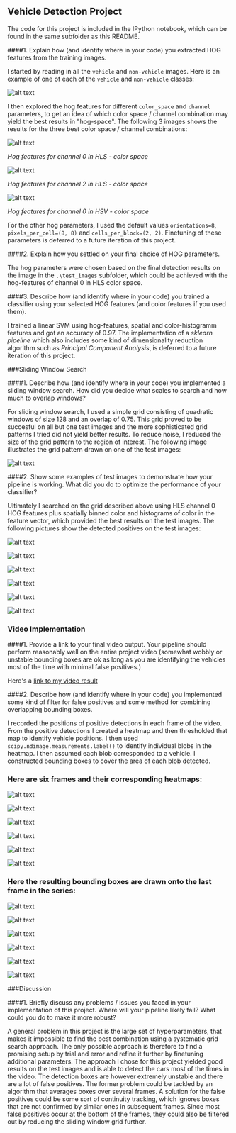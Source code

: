 **Vehicle Detection Project**
---

The code for this project is included in the IPython notebook, which can be found in the same subfolder as this README.

[//]: # (Image References)
[image1]: ./examples/car_not_car.png
[hog_hls_0]: ./output_images/hog_features/hls_0.png 
[hog_hls_2]: ./output_images/hog_features/hls_2.png
[hog_hsv_0]: ./output_images/hog_features/hsv_0.png
[positives1]: ./output_images/positives/test1.png
[positives2]: ./output_images/positives/test2.png
[positives3]: ./output_images/positives/test3.png
[positives4]: ./output_images/positives/test4.png
[positives5]: ./output_images/positives/test5.png
[positives6]: ./output_images/positives/test6.png
[final1]: ./output_images/final/test1.png
[final2]: ./output_images/final/test2.png
[final3]: ./output_images/final/test3.png
[final4]: ./output_images/final/test4.png
[final5]: ./output_images/final/test5.png
[final6]: ./output_images/final/test6.png
[grid]: ./output_images/detection_grid/test1.png
[heat1]: ./output_images/heat_maps/test1.png
[heat2]: ./output_images/heat_maps/test2.png
[heat3]: ./output_images/heat_maps/test3.png
[heat4]: ./output_images/heat_maps/test4.png
[heat5]: ./output_images/heat_maps/test5.png
[heat6]: ./output_images/heat_maps/test6.png
[video1]: ./project_video_processed.mp4

####1. Explain how (and identify where in your code) you extracted HOG features from the training images.

I started by reading in all the `vehicle` and `non-vehicle` images.  Here is an example of one of each of the `vehicle` and `non-vehicle` classes:

![alt text][image1]

I then explored the hog features for different `color_space` and  `channel` parameters, to get an idea of which color space / channel combination may yield the best results in "hog-space". The following 3 images shows the results for the three best color space / channel
combinations:

![alt text][hog_hls_0]

*Hog features for channel 0 in HLS - color space*

![alt text][hog_hls_2]

*Hog features for channel 2 in HLS - color space*

![alt text][hog_hsv_0]

*Hog features for channel 0 in HSV - color space*

For the other hog parameters, I used the default values `orientations=8`, `pixels_per_cell=(8, 8)` and `cells_per_block=(2, 2)`. Finetuning of these parameters is deferred to a future iteration of this project. 

####2. Explain how you settled on your final choice of HOG parameters.

The hog parameters were chosen based on the final detection results on the image in the `.\test_images` subfolder, which could be achieved with the hog-features of channel 0 in HLS color space. 

####3. Describe how (and identify where in your code) you trained a classifier using your selected HOG features (and color features if you used them).

I trained a linear SVM using hog-features, spatial and color-histogramm features and got an accuracy of 0.97. The implementation of a *sklearn pipeline* which also includes some kind of dimensionality reduction algorithm such as *Principal Component Analysis*, is deferred to a future iteration of this project. 

###Sliding Window Search

####1. Describe how (and identify where in your code) you implemented a sliding window search.  How did you decide what scales to search and how much to overlap windows?

For sliding window search, I used a simple grid consisting of quadratic windows of size 128 and an overlap of 0.75. This grid proved to be succesful on all but one test images and the more sophisticated grid patterns I tried did not yield better results. To reduce noise, I reduced the size of the grid pattern to the region of interest. The following image illustrates the grid pattern drawn on one of the test images:

![alt text][grid]

####2. Show some examples of test images to demonstrate how your pipeline is working.  What did you do to optimize the performance of your classifier?

Ultimately I searched on the grid described above using HLS channel 0 HOG features plus spatially binned color and histograms of color in the feature vector, which provided the best results on the test images. The following pictures show the detected positives on the test images:

![alt text][positives1]

![alt text][positives2]

![alt text][positives3]

![alt text][positives4]

![alt text][positives5]

![alt text][positives6]

### Video Implementation

####1. Provide a link to your final video output.  Your pipeline should perform reasonably well on the entire project video (somewhat wobbly or unstable bounding boxes are ok as long as you are identifying the vehicles most of the time with minimal false positives.)

Here's a [link to my video result](./project_video_processed.mp4)

####2. Describe how (and identify where in your code) you implemented some kind of filter for false positives and some method for combining overlapping bounding boxes.

I recorded the positions of positive detections in each frame of the video.  From the positive detections I created a heatmap and then thresholded that map to identify vehicle positions.  I then used `scipy.ndimage.measurements.label()` to identify individual blobs in the heatmap.  I then assumed each blob corresponded to a vehicle.  I constructed bounding boxes to cover the area of each blob detected. 

### Here are six frames and their corresponding heatmaps:

![alt text][heat1]

![alt text][heat2]

![alt text][heat3]

![alt text][heat4]

![alt text][heat5]

![alt text][heat6]

### Here the resulting bounding boxes are drawn onto the last frame in the series:

![alt text][final1]

![alt text][final2]

![alt text][final3]

![alt text][final4]

![alt text][final5]

![alt text][final6]


###Discussion

####1. Briefly discuss any problems / issues you faced in your implementation of this project.  Where will your pipeline likely fail?  What could you do to make it more robust?

A general problem in this project is the large set of hyperparameters, that makes it impossible to find the best combination using a systematic grid search approach. The only possible approach is therefore to find a promising setup by trial and error and refine it further by finetuning additional parameters. The approach I chose for this project yielded good results on the test images and is able to detect the cars most of the times in the video. The detection boxes are however extremely unstable and there are a lot of false positives. The former problem could be tackled by an algorithm that averages boxes over several frames. A solution for the false positives could be some sort of continuity tracking, which ignores boxes that are not confirmed by similar ones in subsequent frames. Since most false positives occur at the bottom of the frames, they could also be filtered out by reducing the sliding window grid further. 
